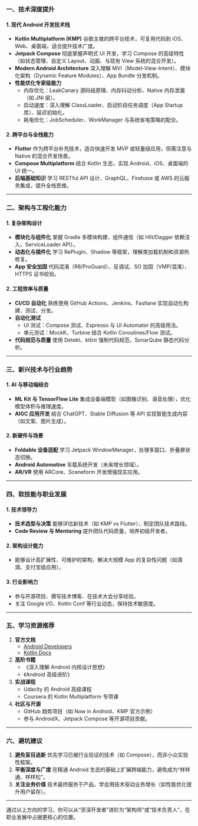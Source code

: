 ### **一、技术深度提升**

#### 1. **现代 Android 开发技术栈**

- **Kotlin Multiplatform (KMP)**
  谷歌主推的跨平台技术，可复用代码到 iOS、Web、桌面端，适合提升技术广度。
- **Jetpack Compose**
  彻底掌握声明式 UI 开发，学习 Compose 的高级特性（如状态管理、自定义 Layout、动画、与现有 View 系统的混合开发）。
- **Modern Android Architecture**
  深入理解 MVI（Model-View-Intent）、模块化架构（Dynamic Feature Modules）、App Bundle 分发机制。
- **性能优化专家级能力**
  - 内存优化：LeakCanary 源码级原理、内存抖动分析、Native 内存泄漏（如 JNI 层）。
  - 启动速度：深入理解 ClassLoader、启动阶段任务调度（App Startup 库）、延迟初始化。
  - 耗电优化：JobScheduler、WorkManager 与系统省电策略的配合。

#### 2. **跨平台与全栈能力**

- **Flutter**
  作为跨平台补充技术，适合快速开发 MVP 或轻量级应用，但需注意与 Native 的混合开发场景。
- **Compose Multiplatform**
  结合 Kotlin 生态，实现 Android、iOS、桌面端的 UI 统一。
- **后端基础知识**
  学习 RESTful API 设计、GraphQL、Firebase 或 AWS 的云服务集成，提升全栈思维。

------

### **二、架构与工程化能力**

#### 1. **复杂架构设计**

- **模块化与组件化**
  掌握 Gradle 多模块构建、组件通信（如 Hilt/Dagger 依赖注入、ServiceLoader API）。
- **动态化与插件化**
  学习 RePlugin、Shadow 等框架，理解类加载机制和资源热修复。
- **App 安全加固**
  代码混淆（R8/ProGuard）、反调试、SO 加固（VMP/混淆）、HTTPS 证书校验。

#### 2. **工程效率与质量**

- **CI/CD 自动化**
  熟练使用 GitHub Actions、Jenkins、Fastlane 实现自动化构建、测试、分发。
- **自动化测试**
  - UI 测试：Compose 测试、Espresso 与 UI Automator 的高级用法。
  - 单元测试：MockK、Turbine 结合 Kotlin Coroutines/Flow 测试。
- **代码规范与质量**
  使用 Detekt、ktlint 强制代码规范，SonarQube 静态代码分析。

------

### **三、新兴技术与行业趋势**

#### 1. **AI 与移动端结合**

- **ML Kit 与 TensorFlow Lite**
  集成设备端模型（如图像识别、语音处理），优化模型体积与推理速度。
- **AIGC 应用开发**
  结合 ChatGPT、Stable Diffusion 等 API 实现智能生成内容（如文案、图片生成）。

#### 2. **新硬件与场景**

- **Foldable 设备适配**
  学习 Jetpack WindowManager，处理多窗口、折叠屏状态切换。
- **Android Automotive**
  车载系统开发（未来增长领域）。
- **AR/VR**
  使用 ARCore、Sceneform 开发增强现实应用。

------

### **四、软技能与职业发展**

#### 1. **技术领导力**

- **技术选型与决策**
  能够评估新技术（如 KMP vs Flutter）、制定团队技术路线。
- **Code Review 与 Mentoring**
  提升团队代码质量，培养初级开发者。

#### 2. **架构设计能力**

- 能够设计高扩展性、可维护的架构，解决大规模 App 的复杂性问题（如滴滴、支付宝级应用）。

#### 3. **行业影响力**

- 参与开源项目、撰写技术博客、在技术大会分享经验。
- 关注 Google I/O、Kotlin Conf 等行业动态，保持技术敏感度。

------

### **五、学习资源推荐**

1. **官方文档**
   - [Android Developers](https://developer.android.com/)
   - [Kotlin Docs](https://kotlinlang.org/docs/)
2. **高阶书籍**
   - 《深入理解 Android 内核设计思想》
   - 《Android 高级进阶》
3. **实战课程**
   - Udacity 的 Android 高级课程
   - Coursera 的 Kotlin Multiplatform 专项课
4. **社区与开源**
   - GitHub 趋势项目（如 Now in Android、KMP 官方示例）
   - 参与 AndroidX、Jetpack Compose 等开源项目贡献。

------

### **六、避坑建议**

1. **避免盲目追新**
   优先学习已被行业验证的技术（如 Compose），而非小众实验性框架。
2. **平衡深度与广度**
   在精通 Android 生态的基础上扩展跨端能力，避免成为“样样通、样样松”。
3. **关注业务价值**
   技术最终服务于产品，学会用技术驱动业务增长（如性能优化提升用户留存）。

------

通过以上方向的学习，你可以从“资深开发者”进阶为“架构师”或“技术负责人”，在职业发展中占据更核心的位置。
